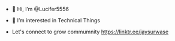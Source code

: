 - 👋 Hi, I’m @Lucifer5556
- 👀 I’m interested in Technical Things

- Let's connect to grow commumnity https://linktr.ee/jaysurwase

